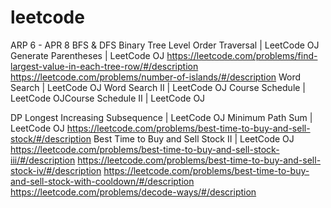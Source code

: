 # leetcode

ARP 6 - APR 8
BFS & DFS
Binary Tree Level Order Traversal | LeetCode OJ
Generate Parentheses | LeetCode OJ
https://leetcode.com/problems/find-largest-value-in-each-tree-row/#/description
https://leetcode.com/problems/number-of-islands/#/description
Word Search | LeetCode OJ
Word Search II | LeetCode OJ
Course Schedule | LeetCode OJCourse Schedule II | LeetCode OJ

DP
Longest Increasing Subsequence | LeetCode OJ
Minimum Path Sum | LeetCode OJ
https://leetcode.com/problems/best-time-to-buy-and-sell-stock/#/description
Best Time to Buy and Sell Stock II | LeetCode OJ
https://leetcode.com/problems/best-time-to-buy-and-sell-stock-iii/#/description
https://leetcode.com/problems/best-time-to-buy-and-sell-stock-iv/#/description
https://leetcode.com/problems/best-time-to-buy-and-sell-stock-with-cooldown/#/description
https://leetcode.com/problems/decode-ways/#/description
